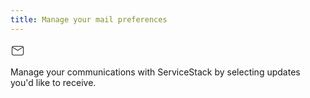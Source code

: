```yaml
---
title: Manage your mail preferences 
---
```


<div class="flex justify-center">
    <svg class="w-20 h-20" xmlns="http://www.w3.org/2000/svg" width="24" height="24" viewBox="0 0 24 24"><path fill="currentColor" d="M5 5h13a3 3 0 0 1 3 3v9a3 3 0 0 1-3 3H5a3 3 0 0 1-3-3V8a3 3 0 0 1 3-3m0 1c-.5 0-.94.17-1.28.47l7.78 5.03l7.78-5.03C18.94 6.17 18.5 6 18 6H5m6.5 6.71L3.13 7.28C3.05 7.5 3 7.75 3 8v9a2 2 0 0 0 2 2h13a2 2 0 0 0 2-2V8c0-.25-.05-.5-.13-.72l-8.37 5.43Z"/></svg>
</div>

Manage your communications with ServiceStack by selecting updates you'd like to receive.

<div class="not-prose flex justify-center">
    <div data-mail="MailPreferences"></div>
</div>
